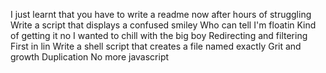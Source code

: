 I just learnt that you have to write a readme now after hours of struggling
Write a script that displays a confused smiley
Who can tell I'm floatin
Kind of getting it no
I wanted to chill with the big boy
Redirecting and filtering
First in lin
Write a shell script that creates a file named exactly
Grit and growth
Duplication
No more javascript   
